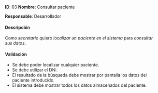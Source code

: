 **ID**: 03 **Nombre**: Consultar paciente

**Responsable**: Desarrollador

#### Descripción

Como *secretario* quiero *localizar un paciente en el sistema* para *consultar sus datos*.

#### Validación

* Se debe poder localizar cualquier paciente.
* Se debe utilizar el DNI.
* El resultado de la búsqueda debe mostrar por pantalla los datos del paciente introducido.
* El sistema debe mostrar todos los datos almacenados del paciente.


